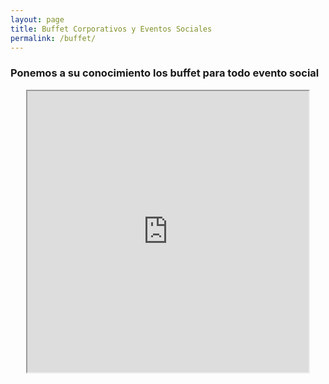 ```yaml
---
layout: page
title: Buffet Corporativos y Eventos Sociales 
permalink: /buffet/
---
```



### Ponemos a su conocimiento los buffet para todo evento social 

<center><iframe src="https://drive.google.com/file/d/17BsA4itcqwxaRi35q48C1mBGASFCYBF2/view?usp=sharing" width="450" height="450"></iframe></center>
